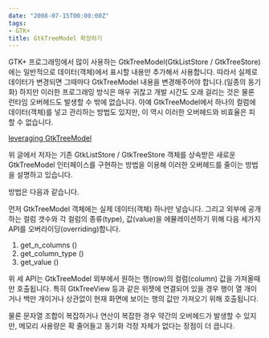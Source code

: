 ```yaml
---
date: "2008-07-15T00:00:00Z"
tags:
- GTK+
title: GtkTreeModel 확장하기
---
```


GTK+ 프로그래밍에서 많이 사용하는 GtkTreeModel(GtkListStore / GtkTreeStore)에는 일반적으로 데이터(객체)에서 표시할 내용만 추가해서 사용합니다. 따라서 실제로 데이터가 변경되면 그때마다 GtkTreeModel 내용을 변경해주어야 합니다.(일종의 동기화) 하지만 이러한 프로그래밍 방식은 매우 귀찮고 개발 시간도 오래 걸리는 것은 물론 런타임 오버헤드도 발생할 수 밖에 없습니다. 아예 GtkTreeModel에서 하나의 컬럼에 데이터(객체)를 넣고 관리하는 방법도 있지만, 이 역시 이러한 오버헤드와 비효율은 피할 수 없습니다.

[leveraging GtkTreeModel](http://davyd.livejournal.com/252351.html)

위 글에서 저자는 기존 GtkListStore / GtkTreeStore 객체를 상속받은 새로운 GtkTreeModel 인터페이스를 구현하는 방법을 이용해 이러한 오버헤드를 줄이는 방법을 설명하고 있습니다.

방법은 다음과 같습니다.

먼저 GtkTreeModel 객체에는 실제 데이터(객체) 하나만 넣습니다. 그리고 외부에 공개하는 컬럼 갯수와 각 컬럼의 종류(type), 값(value)을 에뮬레이션하기 위해 다음 세가지 API를 오버라이딩(overriding)합니다.

1.  get\_n\_columns ()
2.  get\_column\_type ()
3.  get\_value ()

위 세 API는 GtkTreeModel 외부에서 원하는 행(row)의 컬럼(column) 값을 가져올때만 호출됩니다. 특히 GtkTreeView 등과 같은 위젯에 연결되어 있을 경우 행이 열 개이거나 백만 개이거나 상관없이 현재 화면에 보이는 행의 값만 가져오기 위해 호출됩니다.

물론 문자열 조합이 복잡하거나 연산이 복잡한 경우 약간의 오버헤드가 발생할 수 있지만, 메모리 사용량은 확 줄어들고 동기화 걱정 자체가 없다는 장점이 더 큽니다.

